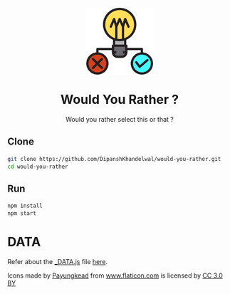 <p align="center">
  <img src="./src/assets/icon.png" align="center" width="150">
</p>

<h1 align="center">Would You Rather ?</h1>

<p align="center">Would you rather select this or that ?</p>

## Clone
``` bash
git clone https://github.com/DipanshKhandelwal/would-you-rather.git
cd would-you-rather
```

## Run
``` bash
npm install
npm start
```

# DATA
Refer about the [_DATA.js](./src/utils/_DATA.js) file [here](./src/utils/DATABASE.md).

<div>Icons made by <a href="https://www.flaticon.com/authors/payungkead" title="Payungkead">Payungkead</a> from <a href="https://www.flaticon.com/" 			    title="Flaticon">www.flaticon.com</a> is licensed by <a href="http://creativecommons.org/licenses/by/3.0/" 			    title="Creative Commons BY 3.0" target="_blank">CC 3.0 BY</a></div>